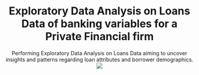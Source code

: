 <div align="center">
  <h1>Exploratory Data Analysis on Loans Data of banking variables for a Private Financial firm</h1>
</div>


<div align="center">
Performing Exploratory Data Analysis on Loans Data aiming to uncover insights and patterns regarding loan attributes and borrower demographics.
</div>



<div align="center">
  <img src="https://github.com/Ras-codes/Loans-Data-EDA-in-R/assets/164164852/63e4995d-4583-4438-958d-90c0b72e2f9f">
</div>
